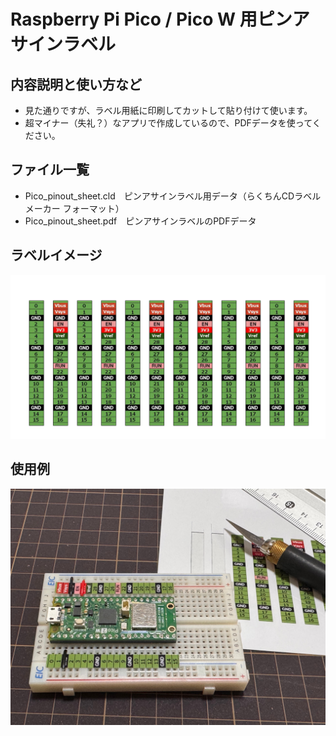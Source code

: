 # Raspberry Pi Pico / Pico W 用ピンアサインラベル

## 内容説明と使い方など

- 見た通りですが、ラベル用紙に印刷してカットして貼り付けて使います。
- 超マイナー（失礼？）なアプリで作成しているので、PDFデータを使ってください。

## ファイル一覧

- Pico_pinout_sheet.cld　ピンアサインラベル用データ（らくちんCDラベルメーカー フォーマット）
- Pico_pinout_sheet.pdf　ピンアサインラベルのPDFデータ
  

## ラベルイメージ

![alt text](image01.png)

## 使用例

![alt text](image02.jpg)